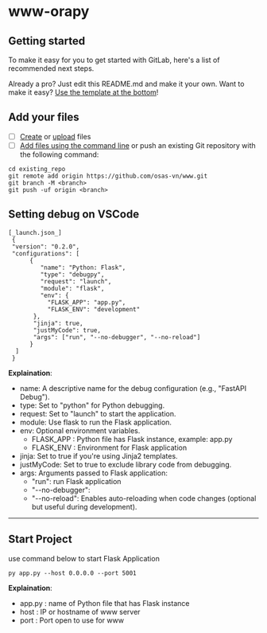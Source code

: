 
# www-orapy

## Getting started

To make it easy for you to get started with GitLab, here's a list of recommended next steps.

Already a pro? Just edit this README.md and make it your own. Want to make it easy? [Use the template at the bottom](#editing-this-readme)!

## Add your files

- [ ] [Create](https://docs.gitlab.com/ee/user/project/repository/web_editor.html#create-a-file) or [upload](https://docs.gitlab.com/ee/user/project/repository/web_editor.html#upload-a-file) files
- [ ] [Add files using the command line](https://docs.gitlab.com/ee/gitlab-basics/add-file.html#add-a-file-using-the-command-line) or push an existing Git repository with the following command:

```
cd existing_repo
git remote add origin https://github.com/osas-vn/www.git
git branch -M <branch>
git push -uf origin <branch>
```

## Setting debug on VSCode

```
[_launch.json_]
 {
 "version": "0.2.0",
 "configurations": [
      {
         "name": "Python: Flask",
         "type": "debugpy",
         "request": "launch",
         "module": "flask",
         "env": {
           "FLASK_APP": "app.py",
           "FLASK_ENV": "development"
       },
       "jinja": true,
       "justMyCode": true,
       "args": ["run", "--no-debugger", "--no-reload"]
      }
  ]
 }
```

**Explaination**:

- name: A descriptive name for the debug configuration (e.g., "FastAPI Debug").
- type: Set to "python" for Python debugging.
- request: Set to "launch" to start the application.
- module: Use flask to run the Flask application.
- env: Optional environment variables.
  - FLASK_APP : Python file has Flask instance, example: app.py
  - FLASK_ENV : Environment for Flask application
- jinja: Set to true if you're using Jinja2 templates.
- justMyCode: Set to true to exclude library code from debugging.
- args: Arguments passed to Flask application:
  - "run": run Flask application
  - "--no-debugger":
  - "--no-reload": Enables auto-reloading when code changes (optional but useful during development).

---

## Start Project

use command below to start Flask Application

```
py app.py --host 0.0.0.0 --port 5001
```

**Explaination**:

- app.py : name of Python file that has Flask instance
- host : IP or hostname of www server
- port : Port open to use for www
